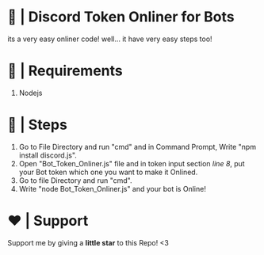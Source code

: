 # 🤖 | Discord Token Onliner for Bots
its a very easy onliner code!
well... it have very easy steps too!
# 🚧 | Requirements
1. Nodejs
# 👞 | Steps
1. Go to File Directory and run "cmd" and in Command Prompt, Write "npm install discord.js". 
2. Open "Bot_Token_Onliner.js" file and in token input section _line 8_, put your Bot token which one you want to make it Onlined.
3. Go to file Directory and run "cmd". 
4. Write "node Bot_Token_Onliner.js" and your bot is Online! 
# ❤️ | Support
Support me by giving a **little star** to this Repo! <3
